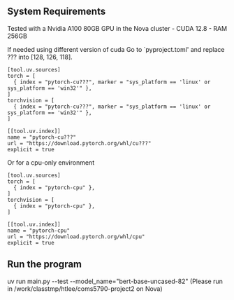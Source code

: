 ## System Requirements
Tested with a Nvidia A100 80GB GPU in the Nova cluster
    - CUDA 12.8
    - RAM 256GB

If needed using different version of cuda
Go to `pyproject.toml' and replace ??? into [128, 126, 118].

```
[tool.uv.sources]
torch = [
  { index = "pytorch-cu???", marker = "sys_platform == 'linux' or sys_platform == 'win32'" },
]
torchvision = [
  { index = "pytorch-cu???", marker = "sys_platform == 'linux' or sys_platform == 'win32'" },
]

[[tool.uv.index]]
name = "pytorch-cu???"
url = "https://download.pytorch.org/whl/cu???"
explicit = true
```

Or for a cpu-only environment

```
[tool.uv.sources]
torch = [
  { index = "pytorch-cpu" },
]
torchvision = [
  { index = "pytorch-cpu" },
]

[[tool.uv.index]]
name = "pytorch-cpu"
url = "https://download.pytorch.org/whl/cpu"
explicit = true
```

## Run the program
uv run main.py --test --model_name="bert-base-uncased-82" (Please run in /work/classtmp/htlee/coms5790-project2 on Nova)


